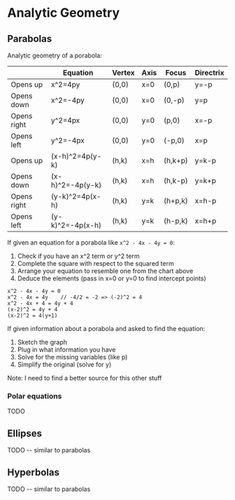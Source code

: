 # Analytic Geometry

## Parabolas

Analytic geometry of a porabola:

|             | Equation         | Vertex | Axis | Focus   | Directrix |
| ----------- | ---------------- | ------ | ---- | ------- | --------- |
| Opens up    | x^2=4py          | (0,0)  | x=0  | (0,p)   | y=-p      |
| Opens down  | x^2=-4py         | (0,0)  | x=0  | (0,-p)  | y=p       |
| Opens right | y^2=4px          | (0,0)  | y=0  | (p,0)   | x=-p      |
| Opens left  | y^2=-4px         | (0,0)  | y=0  | (-p,0)  | x=p       |
| Opens up    | (x-h)^2=4p(y-k)  | (h,k)  | x=h  | (h,k+p) | y=k-p     |
| Opens down  | (x-h)^2=-4p(y-k) | (h,k)  | x=h  | (h,k-p) | y=k+p     |
| Opens right | (y-k)^2=4p(x-h)  | (h,k)  | y=k  | (h+p,k) | x=h-p     |
| Opens left  | (y-k)^2=-4p(x-h) | (h,k)  | y=k  | (h-p,k) | x=h+p     |

If given an equation for a porabola like `x^2 - 4x - 4y = 0`:

1. Check if you have an x^2 term or y^2 term
2. Complete the square with respect to the squared term
3. Arrange your equation to resemble one from the chart above
4. Deduce the elements (pass in x=0 or y=0 to find intercept points)

```
x^2 - 4x - 4y = 0
x^2 - 4x = 4y    // -4/2 = -2 => (-2)^2 = 4
x^2 - 4x + 4 = 4y + 4
(x-2)^2 = 4y + 4
(x-2)^2 = 4(y+1)
```

If given information about a porabola and asked to find the equation:

1. Sketch the graph
2. Plug in what information you have
3. Solve for the missing variables (like p)
4. Simplify the original (solve for y)

Note: I need to find a better source for this other stuff

### Polar equations

TODO

## Ellipses

TODO -- similar to parabolas

## Hyperbolas

TODO -- similar to parabolas
